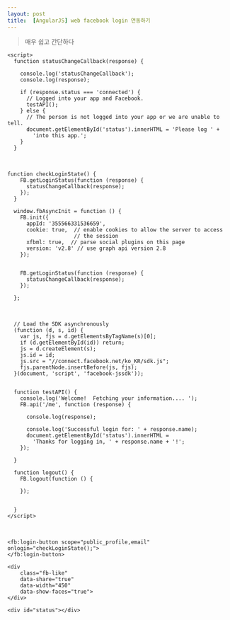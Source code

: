 ```yaml
---
layout: post
title:  [AngularJS] web facebook login 연동하기
---
```

> 매우 쉽고 간단하다


	<script>
	  function statusChangeCallback(response) {
	
	    console.log('statusChangeCallback');
	    console.log(response);
	
	    if (response.status === 'connected') {
	      // Logged into your app and Facebook.
	      testAPI();
	    } else {
	      // The person is not logged into your app or we are unable to tell.
	      document.getElementById('status').innerHTML = 'Please log ' +
	        'into this app.';
	    }
	  }
<br>
	
	function checkLoginState() {
	    FB.getLoginStatus(function (response) {
	      statusChangeCallback(response);
	    });
	  }
	
	  window.fbAsyncInit = function () {
	    FB.init({
	      appId: '355566331536659',
	      cookie: true,  // enable cookies to allow the server to access
	                     // the session
	      xfbml: true,  // parse social plugins on this page
	      version: 'v2.8' // use graph api version 2.8
	    });
	
	
	    FB.getLoginStatus(function (response) {
	      statusChangeCallback(response);
	    });
	
	  };

<br>	

	  // Load the SDK asynchronously
	  (function (d, s, id) {
	    var js, fjs = d.getElementsByTagName(s)[0];
	    if (d.getElementById(id)) return;
	    js = d.createElement(s);
	    js.id = id;
	    js.src = "//connect.facebook.net/ko_KR/sdk.js";
	    fjs.parentNode.insertBefore(js, fjs);
	  }(document, 'script', 'facebook-jssdk'));
	
	
	  function testAPI() {
	    console.log('Welcome!  Fetching your information.... ');
	    FB.api('/me', function (response) {
	
	      console.log(response);
	
	      console.log('Successful login for: ' + response.name);
	      document.getElementById('status').innerHTML =
	        'Thanks for logging in, ' + response.name + '!';
	    });
	
	  }
	
	  function logout() {
	    FB.logout(function () {
	
	    });
	
	
	  }
	</script>
	
	
<br>
	
 	<fb:login-button scope="public_profile,email" onlogin="checkLoginState();">
    </fb:login-button>

	<div
    	class="fb-like"
    	data-share="true"
    	data-width="450"
    	data-show-faces="true">	
   	</div>

	<div id="status"></div>